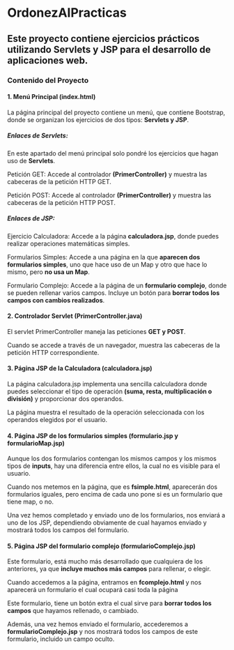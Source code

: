 <h1>OrdonezAIPracticas</h1>

<h2>Este proyecto contiene ejercicios prácticos utilizando <strong>Servlets</strong> y <strong>JSP</strong> para el desarrollo de aplicaciones web.</h2>

<h3>Contenido del Proyecto</h3>

<h4>1. Menú Principal (index.html)</h4>
<p>La página principal del proyecto contiene un menú, que contiene Bootstrap, donde se organizan los ejercicios de dos tipos: <strong>Servlets y JSP</strong>.</p>


<h5>Enlaces de Servlets:</h5>

<p>En este apartado del menú principal solo pondré los ejercicios que hagan uso de <strong>Servlets</strong>.</p>

<p>Petición GET: Accede al controlador <strong>(PrimerController)</strong> y muestra las cabeceras de la petición HTTP GET.</p>
<p>Petición POST: Accede al controlador <strong>(PrimerController)</strong> y muestra las cabeceras de la petición HTTP POST.</p>

<h5>Enlaces de JSP:</h5>
<p>Ejercicio Calculadora: Accede a la página <strong>calculadora.jsp</strong>, donde puedes realizar operaciones matemáticas simples.</p>
<p>Formularios Simples: Accede a una página en la que <strong>aparecen dos formularios simples</strong>, uno que hace uso de un Map y otro que hace lo mismo, pero <strong>no usa un Map</strong>.</p>
<p>Formulario Complejo: Accede a la página de un <strong>formulario complejo</strong>, donde se pueden rellenar varios campos. Incluye un botón para <strong>borrar todos los campos con cambios realizados</strong>.</p>
<h4>2. Controlador Servlet (PrimerController.java)</h4>
<p>El servlet PrimerController maneja las peticiones <strong>GET y POST</strong>.</p>
<p>Cuando se accede a través de un navegador, muestra las cabeceras de la petición HTTP correspondiente.</p>

<h4>3. Página JSP de la Calculadora (calculadora.jsp)</h4>
<p>La página calculadora.jsp implementa una sencilla calculadora donde puedes seleccionar el tipo de operación <strong>(suma, resta, multiplicación o división)</strong> y proporcionar dos operandos.</p>
<p>La página muestra el resultado de la operación seleccionada con los operandos elegidos por el usuario.</p>

<h4>4. Página JSP de los formularios simples (formulario.jsp y formularioMap.jsp)</h4>
<p>Aunque los dos formularios contengan los mismos campos y los mismos tipos de <strong>inputs</strong>, hay una diferencia entre ellos, la cual no es visible para el usuario.</p>
<p>Cuando nos metemos en la página, que es <strong>fsimple.html</strong>, aparecerán dos formularios iguales, pero encima de cada uno pone si es un formulario que tiene map, o no.</p>
<p>Una vez hemos completado y enviado uno de los formularios, nos enviará a uno de los JSP, dependiendo obviamente de cual hayamos enviado y mostrará todos los campos del formulario.</p>

<h4>5. Página JSP del formulario complejo (formularioComplejo.jsp)</h4>
<p>Este formulario, está mucho más desarrollado que cualquiera de los anteriores, ya que <strong>incluye muchos más campos</strong> para rellenar, o elegir.</p>
<p>Cuando accedemos a la página, entramos en <strong>fcomplejo.html</strong> y nos aparecerá un formulario el cual ocupará casi toda la página</p>
<p>Este formulario, tiene un botón extra el cual sirve para <strong>borrar todos los campos</strong> que hayamos rellenado, o cambiado.</p>
<p>Además, una vez hemos enviado el formulario, accederemos a <strong>formularioComplejo.jsp</strong> y nos mostrará todos los campos de este formulario, incluido un campo oculto.</p>
